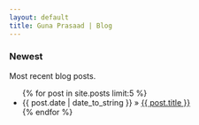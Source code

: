```yaml
---
layout: default
title: Guna Prasaad | Blog
---
```

<h3>Newest</h3>
<p>Most recent blog posts.</p>
<ul class="posts">
  {% for post in site.posts limit:5 %}
    <li><span>{{ post.date | date_to_string }}</span> &raquo; <a href="{{post.url}}">{{ post.title }}</a></li>
  {% endfor %}
</ul>
